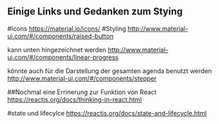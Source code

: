 ## Einige Links und Gedanken zum Stying

#Icons
https://material.io/icons/
#Styling
http://www.material-ui.com/#/components/raised-button 


kann unten hingezeichnet werden
http://www.material-ui.com/#/components/linear-progress 

könnte auch für die Darstellung der gesamten agenda benutzt werden
http://www.material-ui.com/#/components/stepper

##Nochmal eine Errinerung zur Funktion von React
https://reactjs.org/docs/thinking-in-react.html 

#state und lifecylce
https://reactjs.org/docs/state-and-lifecycle.html

